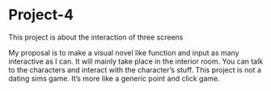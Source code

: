 # Project-4
This project is about the interaction of three screens

My proposal is to make a visual novel like function and input as many interactive as I can. 
It will mainly take place in the interior room. You can talk to the characters and interact with the character’s stuff.
This project is not a dating sims game. 
It’s more like a generic point and click game.
